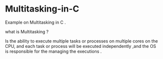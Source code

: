 # Multitasking-in-C
Example on Multitasking in C .


what is Multitasking ?

Is the ability to execute multiple tasks or processes on multiple cores on the CPU, and each task or process will be executed independently ,and the OS is responsible for the managing the executions .
